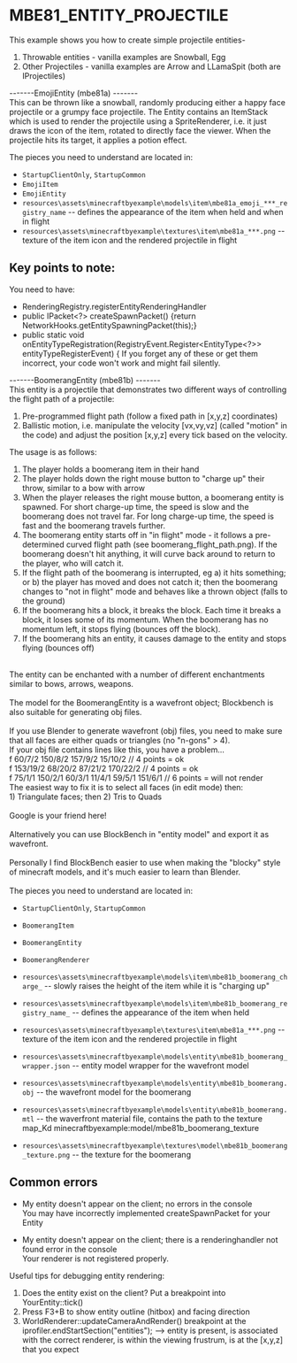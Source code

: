 # MBE81_ENTITY_PROJECTILE

This example shows you how to create simple projectile entities- 
1) Throwable entities - vanilla examples are Snowball, Egg
2) Other Projectiles - vanilla examples are Arrow and LLamaSpit (both are IProjectiles)

-------EmojiEntity (mbe81a) -------<br>
This can be thrown like a snowball, randomly producing either a happy face projectile or a grumpy face projectile.   The Entity contains an ItemStack which is used to render the projectile using a SpriteRenderer, i.e. it just draws the icon of the item, rotated to directly face the viewer.  When the projectile hits its target, it applies a potion effect.

The pieces you need to understand are located in:

* `StartupClientOnly`, `StartupCommon`
* `EmojiItem`
* `EmojiEntity`
* `resources\assets\minecraftbyexample\models\item\mbe81a_emoji_***_registry_name` -- defines the appearance of the item when held and when in flight
* `resources\assets\minecraftbyexample\textures\item\mbe81a_***.png` -- texture of the item icon and the rendered projectile in flight

## Key points to note:
You need to have:
* RenderingRegistry.registerEntityRenderingHandler
* public IPacket<?> createSpawnPacket() {return NetworkHooks.getEntitySpawningPacket(this);}
*   public static void onEntityTypeRegistration(RegistryEvent.Register<EntityType<?>> entityTypeRegisterEvent) {
If you forget any of these or get them incorrect, your code won't work and might fail silently.

-------BoomerangEntity (mbe81b) -------<br>
This entity is a projectile that demonstrates two different ways of controlling the flight path of a projectile:
1) Pre-programmed flight path (follow a fixed path in [x,y,z] coordinates)
2) Ballistic motion, i.e. manipulate the velocity [vx,vy,vz] (called "motion" in the code) and adjust the position [x,y,z] every tick based
   on the velocity.

The usage is as follows:
1) The player holds a boomerang item in their hand
2) The player holds down the right mouse button to "charge up" their throw, similar to a bow with arrow
3) When the player releases the right mouse button, a boomerang entity is spawned.  For short charge-up time, the speed is slow and the boomerang does not travel far.  For long charge-up time, the speed is fast and the boomerang travels further.
4) The boomerang entity starts off in "in flight" mode - it follows a pre-determined curved flight path (see boomerang_flight_path.png).  If the boomerang doesn't hit anything, it will curve back around to return to the player, who will catch it.
5) If the flight path of the boomerang is interrupted, eg a) it hits something; or b) the player has moved and does not catch it;  then the boomerang changes to "not in flight" mode and behaves like a thrown object (falls to the ground)
6) If the boomerang hits a block, it breaks the block.  Each time it breaks a block, it loses some of its momentum.  When the boomerang has no momentum left, it stops flying (bounces off the block).
7) If the boomerang hits an entity, it causes damage to the entity and stops flying (bounces off)
<br>
The entity can be enchanted with a number of different enchantments similar to bows, arrows, weapons.<br>
<br>
The model for the BoomerangEntity is a wavefront object;  Blockbench is also suitable for generating obj files.<br>
<br>
If you use Blender to generate wavefront (obj) files, you need to make sure that all faces are either quads or triangles (no "n-gons" > 4).<br>
If your obj file contains lines like this, you have a problem...<br>
f   60/7/2 150/8/2 157/9/2  15/10/2                 // 4 points = ok<br>
f 153/19/2 68/20/2 87/21/2 170/22/2                 // 4 points = ok<br>
f  75/1/1  150/2/1  60/3/1   11/4/1 59/5/1 151/6/1  // 6 points = will not render<br>
The easiest way to fix it is to select all faces (in edit mode) then:<br>
1) Triangulate faces; then
2) Tris to Quads<br>
<br>
Google is your friend here!<br>
<br>
Alternatively you can use BlockBench in "entity model" and export it as wavefront.<br>
<br>
Personally I find BlockBench easier to use when making the "blocky" style of minecraft models, and it's much easier to learn than Blender. <br>
<br>
The pieces you need to understand are located in:

* `StartupClientOnly`, `StartupCommon`
* `BoomerangItem`
* `BoomerangEntity`
* `BoomerangRenderer`
* `resources\assets\minecraftbyexample\models\item\mbe81b_boomerang_charge_` -- slowly raises the height of the item while it is "charging up"
* `resources\assets\minecraftbyexample\models\item\mbe81b_boomerang_registry_name_` -- defines the appearance of the item when held
* `resources\assets\minecraftbyexample\textures\item\mbe81a_***.png` -- texture of the item icon and the rendered projectile in flight

* `resources\assets\minecraftbyexample\models\entity\mbe81b_boomerang_wrapper.json` -- entity model wrapper for the wavefront model
* `resources\assets\minecraftbyexample\models\entity\mbe81b_boomerang.obj` -- the wavefront model for the boomerang
* `resources\assets\minecraftbyexample\models\entity\mbe81b_boomerang.mtl` -- the waverfront material file, contains the path to the texture 
map_Kd minecraftbyexample:model/mbe81b_boomerang_texture
* `resources\assets\minecraftbyexample\textures\model\mbe81b_boomerang_texture.png` -- the texture for the boomerang

## Common errors
* My entity doesn't appear on the client; no errors in the console<br>
You may have incorrectly implemented createSpawnPacket for your Entity

* My entity doesn't appear on the client; there is a renderinghandler not found error in the console<br>
Your renderer is not registered properly. 

Useful tips for debugging entity rendering:
1) Does the entity exist on the client?  Put a breakpoint into YourEntity::tick()
2) Press F3+B to show entity outline (hitbox) and facing direction
3) WorldRenderer::updateCameraAndRender() breakpoint at the iprofiler.endStartSection("entities");
--> entity is present, is associated with the correct renderer, is within the viewing frustrum, is at the [x,y,z] that you expect
